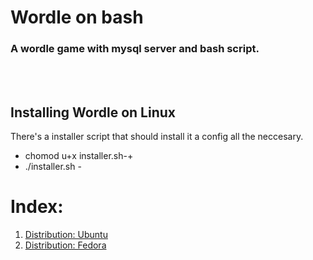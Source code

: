 # Wordle on bash
### A wordle game with mysql server and bash script.

<br><br>

## Installing Wordle on Linux

There's a installer script that should install it a config all the neccesary.

- chomod u+x installer.sh-+
- ./installer.sh -

# Index:
1. [Distribution: Ubuntu](#Distribution-1-Ubuntu)
2. [Distribution: Fedora](#Distribution-2-Fedora)



